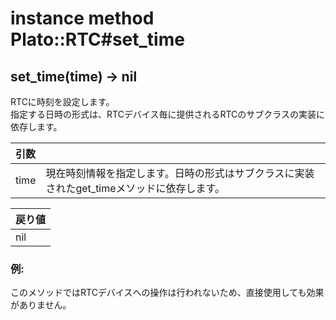 # instance method Plato::RTC#set_time

## set_time(time) -> nil

RTCに時刻を設定します。  
指定する日時の形式は、RTCデバイス毎に提供されるRTCのサブクラスの実装に依存します。

|引数||
|:--|:--|
|time|現在時刻情報を指定します。日時の形式はサブクラスに実装されたget_timeメソッドに依存します。|

|戻り値|
|:--|
|nil|

### 例:
このメソッドではRTCデバイスへの操作は行われないため、直接使用しても効果がありません。  
